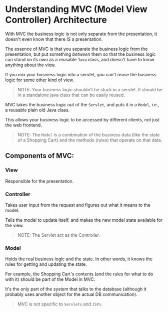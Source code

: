 # Understanding MVC (Model View Controller) Architecture

With MVC the business logic is not only separate from the presentation, it doesn't even know that there _IS_ a presentation.

The essence of MVC is that you separate the business logic from the presentation, but put something _between_ them so that the business logic can stand on its own as a reusable `Java` class, and doesn't have to know anything about the view.

If you mix your business logic into a servlet, you can't reuse the business logic for some other kind of view.

> NOTE: Your business logic shouldn't be stuck in a servlet. It should be in a standalone java class that can be easily reused.

MVC takes the business logic out of the `Servlet`, and puts it in a `Model`, i.e., a reusable plain old Java class.

This allows your business logic to be accessed by different clients, not just the web frontend.

> NOTE: The `Model` is a combination of the business data (like the state of a Shopping Cart) and the methods (rules) that operate on that data.

## Components of MVC:

### View

Responsible for the presentation.

### Controller

Takes user input from the request and figures out what it means to the model.

Tells the model to update itself, and makes the new model state available for the view.

> NOTE: The Servlet act as the Controller.

### Model

Holds the real business logic and the state. In other words, it knows the rules for getting and updating the state.

For example, the Shopping Cart's contents (and the rules for what to do with it) should be part of the Model in MVC.

It's the only part of the system that talks to the database (although it probably uses another object for the actual DB communication).

> MVC is not specific to `Servlets` and `JSPs`.
